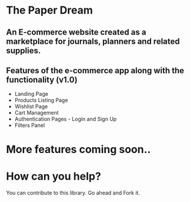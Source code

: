 # The Paper Dream 
## An E-commerce website created as a marketplace for journals, planners and related supplies.

## Features of the e-commerce app along with the functionality (v1.0)

 - Landing Page
 - Products Listing Page
 - Wishlist Page
 - Cart Management
 - Authentication Pages - Login and Sign Up
 - Filters Panel
 
# More features coming soon..

# How can you help?
You can contribute to this library. Go ahead and Fork it.
